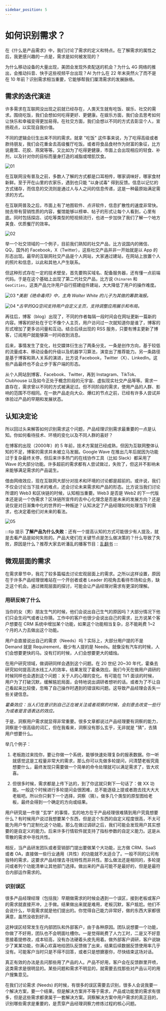 ```yaml
---
sidebar_position: 5
---
```


# 如何识别需求？ 

在《什么是产品需求》中，我们讨论了需求的定义和特点。在了解需求的属性之后，我更感兴趣的一点是，需求是如何被发现的？

为什么移动设备的大量出现，美团会发现外卖配送的机会？为什么 4G 网络的推出，会推动抖音、快手这些视频平台出现？AI 为什么在 22 年末突然火了而不是在 10 年前？识别需求相当重要，它能够帮我们厘清需求的发展脉络。

## 需求的迭代演进

许多需求在互联网没出现之前就已经存在，人类天生就有吃饭、娱乐、社交的需求。围绕吃饭，我们会想如何吃得更好、更健康。在娱乐方面，我们会去思考如何让快乐和幸福变得更加易得。在社交方面，我们会想以不同的方式去彰显个人，宣扬观点，以实现自我价值。

不同的逻辑会衍生出来不同的需求。就拿 "吃饭" 这件事来说，为了吃得高级或者款待朋友，我们会花重金去高级餐厅吃饭。或者将食品食材作为财富的象征，比方说鹿茸、花胶、燕窝等等。又比如为了吃得更健康，市面上会出现相应的轻食、补剂，以及针对你的目标而量身打造的减脂或增肌饮食。

![01](/img/identify-needs_images/01.png)

在互联网没有普及之前，多数人了解的方式都是口耳相传，哪家调味好，哪家食材新鲜。至于开在山里的农家乐，遇到也只能 "以身试毒" 得到反馈。信息以记忆的方式储存，而信息的交流则是通过人与人之间的信息传递，这是一种最原始满足需求的方式。

在互联网普及之后，市面上有了地图软件、点评软件，信息扩散性的速度非常快。抛去带有营销性质的内容，餐馆能够以榜单、帖子的形式让每个人看到，心里有底。同时包括探店、试吃等类型的短视频流行，也进一步加快了我们了解一个地方美食、优质餐厅的效率。

![02](/img/identify-needs_images/02.png)

举一个社交领域的一个例子，目前我们熟知的社交产品，比方说国内的微信、QQ，国外的 Facebook，X（Twitter），这些社交产品并非一开始就是以 App 的形态出现。最早的互联网社交产品是个人网站，大家通过建站，在网站上放置个人的照片和信息，以此和其他人产生联系。

但这种形式存在一定的技术壁垒，首先要购买域名、配备服务器，还有懂一点前端代码。于是在这个基础上出现了第二代社交产品，比方说 `Chinaren` 和 `GeoCities`，这类产品允许用户自行搭建组件建站，大大降低了用户的操作难度。

![03](/img/identify-needs_images/03.PNG)
**美剧《绝命毒师》中，主角 Walter White 的儿子为其做的筹款海报。*

![04](/img/identify-needs_images/04.PNG)
**古早的QQ空间支持用户自定义主页，支持调整应用展示和布局。*

再往后，博客（blog）出现了，不同的作者每隔一段时间会在网址更新一篇新的内容。博客的好处在于它不像个人主页，用户访问过一次就知道你是谁了，博客的形式增加了更多访问量和互动。结合后续出现的 RSS 服务，只要有博主更新了博客，订阅用户就能够第一时间收到消息。

后来，事情发生了变化，社交媒体衍生出了两条分支。一条是创作方向，基于较低的流量成本、移动设备的升级以及机器学习算法，演变出了推荐能力。另一条路径是基于博客和熟人关系的演进，比方说 Facebook，Twitter（X）、LinkedIn。这些产品最终也不会止步于客户端的形态。

从个人网站到博客、Facebook、Twitter，再到 Instagram、TikTok、Clubhouse 以及如今正处于概念阶段的元宇宙、虚拟现实社交产品等等。需求一直存在，需求曾以不同的方式被满足过。但不同阶段的需求，使用产品的人群、影响的范围不尽相同。在一款产品走向大众、爆红的节点之前，已经有许多人尝试并体验过产品的早期和发展状态。

## 认知决定论

所以回过头来解答如何识别需求这个问题，产品经理识别需求最重要的一点是认知。你如何看待技术、环境的变化以及不同人群的喜好？

在博客的出现（2000年）的 5 年前，技术方案就已经成熟，但因为互联网整体认知的不足，博客的需求并未被立马发掘。Google Wave 在推出几年后就因为功能过于复杂最终关停，但后来许多热门的在线协作工具（比如 Slack）都采用了 Wave 的大部分功能。许多超前的需求都有人尝试做过，失败了，但这并不影响未来能够满足需求的产品诞生。

借由网络效应，现在互联网大部分对技术和环境的讨论都是超前的。或许说，我们不仅会讨论当下技术的难点，还会讨论未来需求和产品的形态。比方说当我们讨论所谓的 Web3 和区块链的时候，认知相当重要。Web3 是否是 Web2 的下一代版本还是说一个伪需求？区块链所宣传的去中心化理念是否是未来的发展方向？还是说仅是对日渐集中化的世界的一种叛逆？认知决定了产品经理如何处理当下的需求，也决定着他们对未来的看法。

![05](/img/identify-needs_images/05.png)

:::tip 提示
**了解产品为什么失败**：还有一个提高认知的方式可能很少有人提及，就是去看产品是如何失败的。产品大佬们在关键节点是怎么做决策的？什么导致了失败，原因是什么？推荐大家去听潘乱的播客节目：[乱翻书](https://www.ximalaya.com/album/58236027)
:::

## 微观层面的需求

在需求章节中，我花了较多篇幅去讨论宏观层面上的需求。之所以这样设置，原因在于许多产品经理很难站在一个开创者或者 Leader 的视角去看待市场和业务，缺乏这个机会。通过微观层面的探讨，可能会让产品经理对需求有更深的理解。

### 用研反映了什么

当你的女（男）朋友生气的时候，他们会说出自己生气的原因吗？大部分情况下他们只会生闷气或者让你猜。工作中的客户也很少会说出自己的需求，比方说某个客户想要在 CRM 系统中增加某个功能，如果这个功能相当复杂，总不能耗费 1~2 个月的人力去做出这个功能。

用户会直接说出自己的需求（Needs）吗？实际上，大部分用户提的不是 Demand 就是 Requirement，极少有人提的是 Needs。就像没有汽车的时候，人们会想要更快的马。没有灯的时候，人们会想要更大的蜡烛。

在用户研究领域，做调研同样会遇到这个问题。在 20 世纪 20~30 年代，霍桑去研究如何提高流水线工人的效率，结果发现了霍桑效应。我们今天在做用户调研的时候同样也会遇到这个问题：关于人的心理的变化。有可能在 1V1 面谈的时候，用户为了打破沉默，缓解尴尬局面，会特地说出调研者想听的话。或者为了不让自己看起来比较傻，忽略了自己操作时遇到的错误和问题。这导致产品经理会丢失一些关键信息。

*霍桑效应：当人们在意识到自己正在被关注或者观察的时候，会刻意去改变一些行为或者是言语表达的效应。*

于是，洞察用户需求就显得非常重要。很多文章都说过产品经理要有洞察的能力，洞察是个很高级的词汇，但在我看来，洞察没有那么玄乎，无非就是 "猜"，去猜用户想要什么。

举几个例子：

1. 老板跑过来找你，要让你做一个系统，能够快速处理复杂的报表数据。你一听就感觉这是工程量非常大的需求，那么你可以先做多轮提问，问清楚老板究竟想要什么，最终发现只需要做一个简单的命令处理就可以满足需求了，皆大欢喜。

2. 但很多时候，需求都是上传下达的，到了你这就只剩下一句话了：做 XX 功能。一般这个时候进行多轮提问会很困难，总不能逐级上提或者跑去找大大大老板吧。所以你只剩下一个选择，洞察（猜）。做多几个类型的原型图给老板，最终会得到一个确定的方向或结果。

用户研究是一件很 "玄学" 的事情，玄的地方在于产品经理很难猜到用户究竟想要什么？有时候用户说过我想要某个东西，但是这个东西的自定义程度很高，不太可能为用户专门定制化这个功能。那么在做过调研之后，我们可能会发现用户其实想要的是自定义的能力。后来许多行情软件就支持了指标参数的自定义能力。这是从零散的需求中寻找共性。

相反，当产品研发团队或者营销部门提出要做某个大功能，比方做 CRM、SaaS 或者 OA，直接做一些行业通用（共性）的功能就不太适合了。一般不同的公司有独特的需求，这要求产品经理去寻找特性而非共性。那么做法还是相同的，多轮提问或者列个功能清单让其他部门选择。做出来的产品可能不是最好的，但是是最符合内部运作需求的。

### 识别误区

很多产品经理经理（包括我）早期做需求的时候会遇到一个误区，接到老板或客户的需求就直接开冲，上手做。结果做出来就是难用，老板沉默，客户尴尬。他们不会说什么，毕竟需求就是他们提出的。你觉得自己能力非常好，做的东西大家都很满意，虽然没收到好评。

这种误区经常发生在内部团队和外部客户，由于各种原因。团队说想要一个功能，你做了不好用，团队也不会明面吐槽你。一是觉得耗费了人力工时，二是又不好意思接着提修改，成本较高，没有办法硬着头皮先用着。做外部客户调研，客户说缺少了某某功能，你满心欢喜地给团队反馈做了出来，结果后续数据反馈使用率几乎没有。可能客户当时只是不得不回答，或者只是想搪塞你，尽快结束这场对话。

真正有效的办法是去问那些用了产品的人。产品不好用，客户会在反馈群里开喷，这类需求是很明显的。某些问题和需求不明显的，就需要去找那些对产品认可的用户搜集意见。

在我们讨论需求 (Needs) 的时候，有很多的误区需要去识别，很多人会说我要一个解决方案，要一个结果。但是解决方案并不等于需求，产品或功能里的需求有很多，但是这些需求都隶属于一套解决方案。洞察解决方案中用户需求的真正目的，识别哪些需求是重要的，是贯穿产品经理洞察力修炼过程的核心问题。

